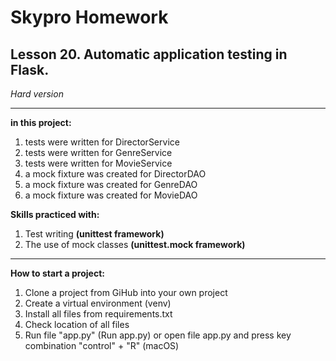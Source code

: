 Skypro Homework
==
Lesson 20. Automatic application testing in Flask.
-
_Hard version_

___
**in this project:** 

1. tests were written for DirectorService
2. tests were written for GenreService
3. tests were written for MovieService
4. a mock fixture was created for DirectorDAO
5. a mock fixture was created for GenreDAO
6. a mock fixture was created for MovieDAO

**Skills practiced with:** 

1. Test writing **(unittest framework)**
2. The use of mock classes **(unittest.mock framework)**
___
**How to start a project:**

1. Clone a project from GiHub into your own project
2. Create a virtual environment (venv)
3. Install all files from requirements.txt
4. Check location of all files
5. Run file "app.py" (Run app.py) or open file app.py and press key combination "control" + "R" (macOS)